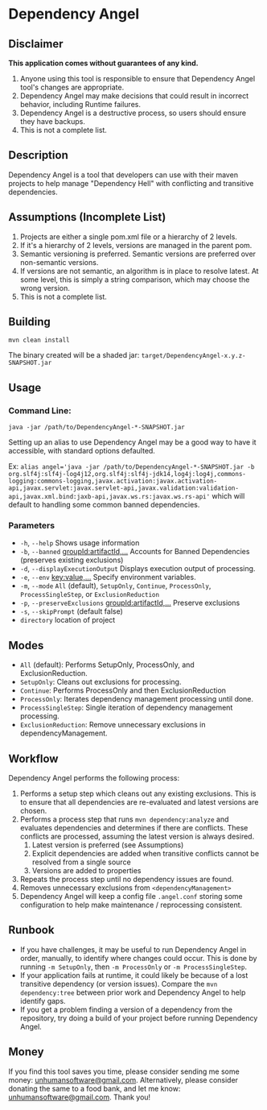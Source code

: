 # Dependency Angel

## Disclaimer
**This application comes without guarantees of any kind.**

1. Anyone using this tool is responsible to ensure that
Dependency Angel tool's changes are appropriate.  
2. Dependency Angel may make decisions that could result
in incorrect behavior, including Runtime failures.
3. Dependency Angel is a destructive process, so users should 
ensure they have backups.
4. This is not a complete list. 

## Description
Dependency Angel is a tool that developers can use with their maven projects to help manage "Dependency Hell" with conflicting and transitive dependencies.

## Assumptions (Incomplete List)
1. Projects are either a single pom.xml file or a hierarchy of 2 levels.
2. If it's a hierarchy of 2 levels, versions are managed in the parent pom.
3. Semantic versioning is preferred.  Semantic versions are preferred over non-semantic versions.
4. If versions are not semantic, an algorithm is in place to resolve latest.  At some level, this is simply a string comparison, which may choose the wrong version.
5. This is not a complete list.

## Building
`mvn clean install`

The binary created will be a shaded jar: `target/DependencyAngel-x.y.z-SNAPSHOT.jar`


## Usage 
### Command Line:
`java -jar /path/to/DependencyAngel-*-SNAPSHOT.jar`

Setting up an alias to use Dependency Angel may be a good way to have it accessible, with standard options defaulted.

Ex: `alias angel='java -jar /path/to/DependencyAngel-*-SNAPSHOT.jar -b org.slf4j:slf4j-log4j12,org.slf4j:slf4j-jdk14,log4j:log4j,commons-logging:commons-logging,javax.activation:javax.activation-api,javax.servlet:javax.servlet-api,javax.validation:validation-api,javax.xml.bind:jaxb-api,javax.ws.rs:javax.ws.rs-api'`
which will default to handling some common banned dependencies.

### Parameters
* `-h`, `--help` Shows usage information
* `-b`, `--banned` <groupId:artifactId,...> Accounts for Banned Dependencies (preserves existing exclusions)
* `-d`, `--displayExecutionOutput` Displays execution output of processing.
* `-e`, `--env` <key:value,...> Specify environment variables.
* `-m`, `--mode` `All` (default), `SetupOnly`, `Continue`, `ProcessOnly`, `ProcessSingleStep`, or `ExclusionReduction`
* `-p`, `--preserveExclusions` <groupId:artifactId,...> Preserve exclusions
* `-s`, `--skipPrompt` (default false)
* `directory` location of project

## Modes
* `All` (default): Performs SetupOnly, ProcessOnly, and ExclusionReduction.
* `SetupOnly`: Cleans out exclusions for processing.
* `Continue`: Performs ProcessOnly and then ExclusionReduction
* `ProcessOnly`: Iterates dependency management processing until done.
* `ProcessSingleStep`: Single iteration of dependency management processing.
* `ExclusionReduction`: Remove unnecessary exclusions in dependencyManagement. 

## Workflow
Dependency Angel performs the following process:
1. Performs a setup step which cleans out any existing exclusions.  This is to ensure that all dependencies are re-evaluated and latest versions are chosen.
2. Performs a process step that runs `mvn dependency:analyze` and evaluates dependencies and determines if there are conflicts.  These conflicts are processed, assuming the latest version is always desired.
   1. Latest version is preferred (see Assumptions)
   2. Explicit dependencies are added when transitive conflicts cannot be resolved from a single source
   3. Versions are added to properties
3. Repeats the process step until no dependency issues are found.
4. Removes unnecessary exclusions from `<dependencyManagement>`
5. Dependency Angel will keep a config file `.angel.conf` storing some configuration to help make maintenance / reprocessing consistent.

## Runbook
* If you have challenges, it may be useful to run Dependency Angel in order, manually, to identify where changes could occur.  This is done by running `-m SetupOnly`, then `-m ProcessOnly` or `-m ProcessSingleStep`. 
* If your application fails at runtime, it could likely be because of a lost transitive dependency (or version issues).  Compare the `mvn dependency:tree` between prior work and Dependency Angel to help identify gaps.
* If you get a problem finding a version of a dependency from the repository, try doing a build of your project before running Dependency Angel.

## Money
If you find this tool saves you time, please consider sending me some money: unhumansoftware@gmail.com.  Alternatively, please consider donating the same to a food bank, and let me know: unhumansoftware@gmail.com.  Thank you!
